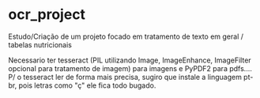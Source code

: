 # ocr_project
Estudo/Criação de um projeto focado em tratamento de texto em geral / tabelas nutricionais 

Necessario ter tesseract (PIL utilizando  Image, ImageEnhance, ImageFilter opcional para tratamento de imagem) para imagens e PyPDF2 para pdfs.... 
P/ o tesseract ler de forma mais precisa, sugiro que instale a linguagem pt-br, pois letras como "ç" ele fica todo bugado.
